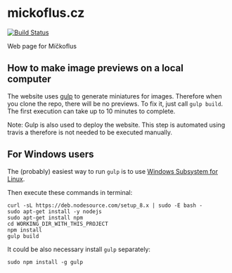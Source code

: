 # mickoflus.cz

[![Build Status](https://travis-ci.org/RoboticsBrno/mickoflus.cz.svg?branch=master)](https://travis-ci.org/RoboticsBrno/mickoflus.cz)

Web page for Míčkoflus

## How to make image previews on a local computer

The website uses [gulp](https://gulpjs.com/) to generate miniatures for images. Therefore when you
clone the repo, there will be no previews. To fix it, just call `gulp build`.
The first execution can take up to 10 minutes to complete.

Note: Gulp is also used to deploy the website. This step is automated using
travis a therefore is not needed to be executed manually.

## For Windows users

The (probably) easiest way to run `gulp` is to use [Windows Subsystem for
Linux](https://docs.microsoft.com/en-us/windows/wsl/install-win10).

Then execute these commands in terminal:
```
curl -sL https://deb.nodesource.com/setup_8.x | sudo -E bash -
sudo apt-get install -y nodejs
sudo apt-get install npm
cd WORKING_DIR_WITH_THIS_PROJECT
npm install
gulp build
```

It could be also necessary install `gulp` separately:

```
sudo npm install -g gulp
```